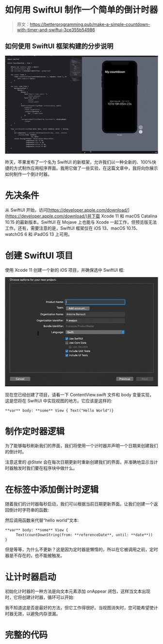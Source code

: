 # 如何用 SwiftUI 制作一个简单的倒计时器

> 原文：<https://betterprogramming.pub/make-a-simple-countdown-with-timer-and-swiftui-3ce355b54986>

## 如何使用 SwiftUI 框架构建的分步说明

![](img/62747b63096b133fd62d74120ea44057.png)

昨天，苹果发布了一个名为 SwiftUI 的新框架，允许我们以一种全新的、100%快捷的方式制作应用程序界面。我用它做了一些实验，在这篇文章中，我将向你展示如何制作一个倒计时器。

# 先决条件

从 SwiftUI 开始，访问[https://developer.apple.com/download/](https://developer.apple.com/download/)并下载 Xcode 11 和 macOS Catalina 10.15 的最新版本。SwiftUI 在 Mojave 上也能与 Xcode 一起工作，但预览版无法工作。还有，需要注意的是，SwiftUI 框架仅在 iOS 13、macOS 10.15、watchOS 6 和 iPadOS 13 上可用。

# 创建 SwiftUI 项目

使用 Xcode 11 创建一个新的 iOS 项目，并确保选中 SwiftUI 框:

![](img/de77ed4263f29a2671563f742a487a0e.png)

现在您已经创建了项目，请看一下 ContentView.swift 文件和 body 变量实现，这是您将在 SwiftUI 中实现视图的地方。它应该是这样的:

```
**var** body: **some** View { Text("Hello World")}
```

# 制作定时器逻辑

为了能够每秒刷新我们的界面，我们将使用一个计时器并声明一个日期来创建我们的倒计时。

注意这里的 *@State* 会在每次日期更新时重新创建我们的界面，并准确地显示当计时器触发时我们要在程序块中做什么。

# 在标签中添加倒计时逻辑

随着我们的计时器每秒启动，我们可以根据当前日期更新界面。让我们创建一个返回倒计时字符串的函数:

然后调用函数来代替“hello world”文本:

```
**var** body: **some** View {
     Text(countDownString(from: **referenceDate**, until: **date**))
}
```

但是等等，为什么不更新？这是因为定时器是懒惰的，所以在它被调用之前，定时器是不存在的，也不能被触发。

# 让计时器启动

初始化计时器的一种方法是向文本元素添加 onAppear 闭包，这样当文本出现时，它将创建计时器，循环可以开始:

我不知道这是否是最好的方法，但它工作得很好。当视图消失时，您可能希望使计时器无效，以避免内存泄漏。

# 完整的代码